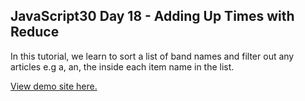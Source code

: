 ## JavaScript30 Day 18 - Adding Up Times with Reduce

In this tutorial, we learn to sort a list of band names and filter out any articles e.g a, an, the inside each item name in the list.

[View demo site here.](https://webdevtuts.github.io/javascript30_18/)

